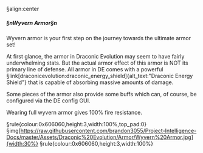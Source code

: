 §align:center
##### §nWyvern Armor§n

Wyvern armor is your first step on the journey towards the ultimate armor set!

At first glance, the armor in Draconic Evolution may seem to have fairly underwhelming stats. But the actual armor effect of this armor is NOT its primary line of defense. All armor in DE comes with a powerful §link[draconicevolution:draconic_energy_shield]{alt_text:"Draconic Energy Shield"} that is capable of absorbing massive amounts of damage.

Some pieces of the armor also provide some buffs which can, of course, be configured via the DE config GUI.

Wearing full wyvern armor gives 100% fire resistance.  

§rule{colour:0x606060,height:3,width:100%,top_pad:0}
§img[https://raw.githubusercontent.com/brandon3055/Project-Intelligence-Docs/master/Assets/Draconic%20Evolution/Armor/Wyvern%20Armor.jpg]{width:30%} 
§rule{colour:0x606060,height:3,width:100%}